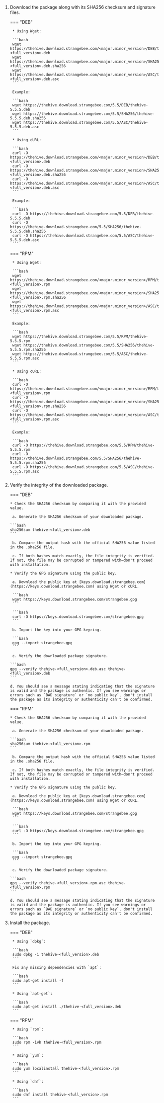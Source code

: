 1. Download the package along with its SHA256 checksum and signature files.

    === "DEB"

        * Using Wget:

        ```bash
        wget https://thehive.download.strangebee.com/<major.minor_version>/DEB/thehive-<full_version>.deb
        wget https://thehive.download.strangebee.com/<major.minor_version>/SHA256/thehive-<full_version>.deb.sha256
        wget https://thehive.download.strangebee.com/<major.minor_version>/ASC/thehive-<full_version>.deb.asc
        ```

        Example:

        ```bash
        wget https://thehive.download.strangebee.com/5.5/DEB/thehive-5.5.5.deb
        wget https://thehive.download.strangebee.com/5.5/SHA256/thehive-5.5.5.deb.sha256
        wget https://thehive.download.strangebee.com/5.5/ASC/thehive-5.5.5.deb.asc
        ```

        * Using cURL:

        ```bash
        curl -O https://thehive.download.strangebee.com/<major.minor_version>/DEB/thehive-<full_version>.deb
        curl -O https://thehive.download.strangebee.com/<major.minor_version>/SHA256/thehive-<full_version>.deb.sha256
        curl -O https://thehive.download.strangebee.com/<major.minor_version>/ASC/thehive-<full_version>.deb.asc
        ```

        Example:
        
        ```bash
        curl -O https://thehive.download.strangebee.com/5.5/DEB/thehive-5.5.5.deb
        curl -O https://thehive.download.strangebee.com/5.5/SHA256/thehive-5.5.5.deb.sha256
        curl -O https://thehive.download.strangebee.com/5.5/ASC/thehive-5.5.5.deb.asc
        ```

    === "RPM"

        * Using Wget:

        ```bash
        wget https://thehive.download.strangebee.com/<major.minor_version>/RPM/thehive-<full_version>.rpm
        wget https://thehive.download.strangebee.com/<major.minor_version>/SHA256/thehive-<full_version>.rpm.sha256
        wget https://thehive.download.strangebee.com/<major.minor_version>/ASC/thehive-<full_version>.rpm.asc
        ```

        Example:

        ```bash
        wget https://thehive.download.strangebee.com/5.5/RPM/thehive-5.5.5.rpm
        wget https://thehive.download.strangebee.com/5.5/SHA256/thehive-5.5.5.rpm.sha256
        wget https://thehive.download.strangebee.com/5.5/ASC/thehive-5.5.5.rpm.asc
        ```

        * Using cURL:

        ```bash
        curl -O https://thehive.download.strangebee.com/<major.minor_version>/RPM/thehive-<full_version>.rpm
        curl -O https://thehive.download.strangebee.com/<major.minor_version>/SHA256/thehive-<full_version>.rpm.sha256
        curl -O https://thehive.download.strangebee.com/<major.minor_version>/ASC/thehive-<full_version>.rpm.asc
        ```

        Example:

        ```bash
        curl -O https://thehive.download.strangebee.com/5.5/RPM/thehive-5.5.5.rpm
        curl -O https://thehive.download.strangebee.com/5.5/SHA256/thehive-5.5.5.rpm.sha256
        curl -O https://thehive.download.strangebee.com/5.5/ASC/thehive-5.5.5.rpm.asc
        ```

2. Verify the integrity of the downloaded package.

    === "DEB"

       * Check the SHA256 checksum by comparing it with the provided value.

        a. Generate the SHA256 checksum of your downloaded package.

       ```bash
       sha256sum thehive-<full_version>.deb
       ```

        b. Compare the output hash with the official SHA256 value listed in the .sha256 file.

        c. If both hashes match exactly, the file integrity is verified. If not, the file may be corrupted or tampered with—don't proceed with installation.

       * Verify the GPG signature using the public key.
  
        a. Download the public key at [keys.download.strangebee.com](https://keys.download.strangebee.com) using Wget or cURL.

        ```bash
        wget https://keys.download.strangebee.com/strangebee.gpg
        ```
        
        ```bash
        curl -O https://keys.download.strangebee.com/strangebee.gpg
        ```

        b. Import the key into your GPG keyring.

        ```bash
        gpg --import strangebee.gpg
        ```

        c. Verify the downloaded package signature.

       ```bash
       gpg --verify thehive-<full_version>.deb.asc thehive-<full_version>.deb
       ```

       d. You should see a message stating indicating that the signature is valid and the package is authentic. If you see warnings or errors such as `BAD signature` or `no public key`, don't install the package as its integrity or authenticity can't be confirmed.

    === "RPM"

       * Check the SHA256 checksum by comparing it with the provided value.

        a. Generate the SHA256 checksum of your downloaded package.

       ```bash
       sha256sum thehive-<full_version>.rpm
       ```

        b. Compare the output hash with the official SHA256 value listed in the .sha256 file.

        c. If both hashes match exactly, the file integrity is verified. If not, the file may be corrupted or tampered with—don't proceed with installation.

       * Verify the GPG signature using the public key.
  
        a. Download the public key at [keys.download.strangebee.com](https://keys.download.strangebee.com) using Wget or cURL.

        ```bash
        wget https://keys.download.strangebee.com/strangebee.gpg
        ```
        
        ```bash
        curl -O https://keys.download.strangebee.com/strangebee.gpg
        ```

        b. Import the key into your GPG keyring.

        ```bash
        gpg --import strangebee.gpg
        ```

        c. Verify the downloaded package signature.

       ```bash
       gpg --verify thehive-<full_version>.rpm.asc thehive-<full_version>.rpm
       ```

       d. You should see a message stating indicating that the signature is valid and the package is authentic. If you see warnings or errors such as `BAD signature` or `no public key`, don't install the package as its integrity or authenticity can't be confirmed.

3. Install the package.

    === "DEB"

        * Using `dpkg`:

        ```bash
        sudo dpkg -i thehive-<full_version>.deb
        ```

        Fix any missing dependencies with `apt`:

        ```bash
        sudo apt-get install -f
        ```

        * Using `apt-get`:

        ```bash
        sudo apt-get install ./thehive-<full_version>.deb
        ```

    === "RPM"

        * Using `rpm`:

        ```bash
        sudo rpm -ivh thehive-<full_version>.rpm
        ```

        * Using `yum`:

        ```bash
        sudo yum localinstall thehive-<full_version>.rpm
        ```

        * Using `dnf`:

        ```bash
        sudo dnf install thehive-<full_version>.rpm
        ```